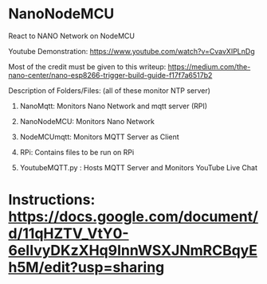 # NanoNodeMCU
React to NANO Network on NodeMCU

Youtube Demonstration: https://www.youtube.com/watch?v=CvavXIPLnDg

Most of the credit must be given to this writeup: https://medium.com/the-nano-center/nano-esp8266-trigger-build-guide-f17f7a6517b2

Description of Folders/Files: (all of these monitor NTP server)

1. NanoMqtt: Monitors Nano Network and mqtt server (RPI)

2. NanoNodeMCU: Monitors Nano Network

3. NodeMCUmqtt: Monitors MQTT Server as Client

4. RPi: Contains files to be run on RPi

5.  YoutubeMQTT.py : Hosts MQTT Server and Monitors YouTube Live Chat


# Instructions: https://docs.google.com/document/d/11qHZTV_VtY0-6eIIvyDKzXHq9InnWSXJNmRCBqyEh5M/edit?usp=sharing
